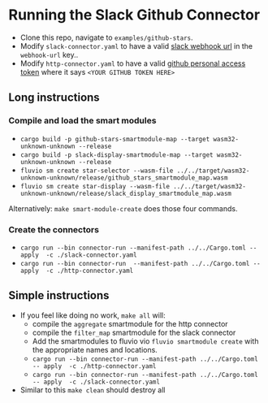 # Running the Slack Github Connector

* Clone this repo, navigate to `examples/github-stars`.
* Modify `slack-connector.yaml` to have a valid [slack webhook
url](https://api.slack.com/messaging/webhooks) in the `webhook-url` key..
* Modify `http-connector.yaml` to have a valid [github personal access
token](https://docs.github.com/en/authentication/keeping-your-account-and-data-secure/creating-a-personal-access-token)
where it says `<YOUR GITHUB TOKEN HERE>`


## Long instructions

### Compile and load the smart modules
* `cargo build -p github-stars-smartmodule-map --target wasm32-unknown-unknown --release`
* `cargo build -p slack-display-smartmodule-map --target wasm32-unknown-unknown --release`
* `fluvio sm create star-selector --wasm-file ../../target/wasm32-unknown-unknown/release/github_stars_smartmodule_map.wasm`
* `fluvio sm create star-display --wasm-file ../../target/wasm32-unknown-unknown/release/slack_display_smartmodule_map.wasm`

Alternatively:
`make smart-module-create` does those four commands.

### Create the connectors
* `cargo run --bin connector-run --manifest-path ../../Cargo.toml -- apply  -c ./slack-connector.yaml`
* `cargo run --bin connector-run  --manifest-path ../../Cargo.toml -- apply  -c ./http-connector.yaml`

## Simple instructions
* If you feel like doing no work, `make all` will:
    - compile the `aggregate` smartmodule for the http connector
    - compile the `filter_map` smartmodule for the slack connector
    - Add the smartmodules to fluvio vio `fluvio smartmodule create` with the appropriate names and locations.
    - `cargo run --bin connector-run --manifest-path ../../Cargo.toml -- apply  -c ./http-connector.yaml`
    - `cargo run --bin connector-run --manifest-path ../../Cargo.toml -- apply  -c ./slack-connector.yaml`
* Similar to this `make clean` should destroy all

